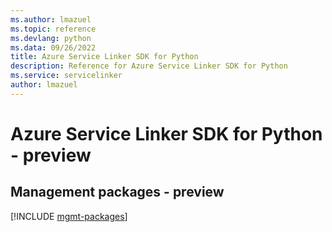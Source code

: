 ```yaml
---
ms.author: lmazuel
ms.topic: reference
ms.devlang: python
ms.data: 09/26/2022
title: Azure Service Linker SDK for Python
description: Reference for Azure Service Linker SDK for Python
ms.service: servicelinker
author: lmazuel
---
```

# Azure Service Linker SDK for Python - preview

## Management packages - preview
[!INCLUDE [mgmt-packages](service-linker-mgmt-index.md)]
